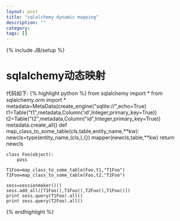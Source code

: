 ```yaml
---
layout: post
title: "sqlalchemy dynamic mapping"
description: ""
category: 
tags: []
---
```

{% include JB/setup %}
# sqlalchemy动态映射
代码如下:
{% highlight python %}
    from sqlalchemy import *
    from sqlalchemy.orm import *
    metadata=MetaData(create_engine("sqlite://",echo=True)
    t1=Table("t1",metadata,Column('id',Integer,primary_key=True))
    t2=Table("t2",metadata,Column("id",Integer,primary_key=True))
    metadata.create_all()
    def map_class_to_some_table(cls,table,entity_name,**kw):
        newcls=type(entity_name,(cls,),{})
        mapper(newcls,table,**kw)
        return newcls
       
    class Foo(object):
        pass
    
    T1Foo=map_class_to_some_table(Foo,t1,"T1Foo")
    T2Foo=map_class_to_some_table(Foo,t2,"T2Foo")
    
    sess=sessionmaker()()
    sess.add_all([T1Foo(),T1Foo(),T2Foo(),T1Foo()])
    print sess.query(T1Foo).all()
    print sess.query(T2Foo).all()
{% endhighlight %}
